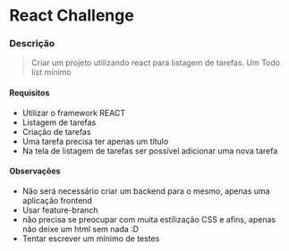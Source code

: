 # React Challenge

### Descrição
> Criar um projeto utilizando react para listagem de tarefas. Um Todo list mínimo


#### Requisitos

- Utilizar o framework REACT
- Listagem de tarefas
- Criação de tarefas
- Uma tarefa precisa ter apenas um título
- Na tela de listagem de tarefas ser possível adicionar uma nova tarefa

#### Observações

- Não será necessário criar um backend para o mesmo, apenas uma aplicação frontend
- Usar feature-branch
- não precisa se preocupar com muita estilização CSS e afins, apenas não deixe um html sem nada :D
- Tentar escrever um mínimo de testes
